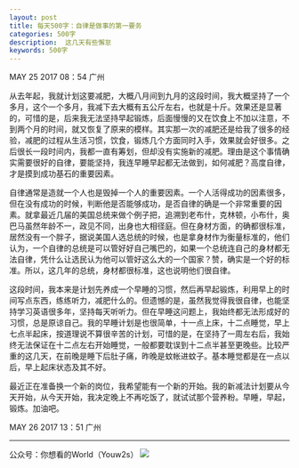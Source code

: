 ```yaml
---
layout: post
title: 每天500字：自律是做事的第一要务
categories: 500字
description:  这几天有些懈怠
keywords: 500字
---
```


MAY 25 2017  08：54 广州

从去年起，我就计划这要减肥，大概八月间到九月的这段时间，我大概坚持了一个多月，这个一个多月，我减下去大概有五公斤左右，也就是十斤。效果还是显著的，可惜的是，后来我无法坚持早起锻炼，后面慢慢的又在饮食上不加以注意，不到两个月的时间，就又恢复了原来的模样。其实那一次的减肥还是给我了很多的经验，减肥的过程从生活习惯，饮食，锻炼几个方面同时入手，效果就会好很多。之后很长一段时间内，我都一直有筹划，但却没有实施新的减肥。理由是这个事情确实需要很好的自律，要能坚持，我连早睡早起都无法做到，如何减肥？高度自律，才是摸到成功基石的重要因素。

自律通常是造就一个人也是毁掉一个人的重要因素。一个人活得成功的因素很多，但在没有成功的时候，判断他是否能够成功，是否自律的确是一个非常重要的因素。就拿最近几届的美国总统来做个例子把，追溯到老布什，克林顿，小布什，奥巴马虽然年龄不一，政见不同，出身也大相径庭。但在身材方面，的确都很标准，居然没有一个胖子，据说美国人选总统的时候，也是拿身材作为衡量标准的，他们认为，一个自律的总统是可以管好好自己嘴巴的，如果一个总统连自己的身材都无法自律，凭什么让选民认为他可以管好这么大的一个国家？赞，确实是一个好的标准。所以，这几年的总统，身材都很标准，这也说明他们很自律。

这段时间，我本来是计划先养成一个早睡的习惯，然后再早起锻炼，利用早上的时间写点东西，练练听力，减肥什么的。但遗憾的是，虽然我觉得我很自律，也能坚持学习英语很多年，坚持每天听听力。但在早睡这问题上，我始终都无法形成好的习惯，总是原谅自己。我的早睡计划是也很简单，十一点上床，十二点睡觉，早上七点半起床，按道理说不算很辛苦的计划，可惜的是，在坚持了一周左右后，我始终无法保证在十二点左右开始睡觉，一般都要耽误到十二点半甚至更晚些。比较严重的这几天，在前晚是睡下后肚子痛，昨晚是蚊帐进蚊子。基本睡觉都是在一点以后，早上起床状态及其不好。

最近正在准备换一个新的岗位，我希望能有一个新的开始。我的新减法计划要从今天开始，从今天开始，我决定晚上不再吃饭了，就试试那个营养粉。早睡，早起，锻炼。加油吧。


MAY 26 2017  13：51 广州

---- 
公众号：你想看的World（Youw2s）
![][image-1]

[image-1]:	http://upload-images.jianshu.io/upload_images/3342594-dca1f89eba3e50ca.jpg?imageMogr2/auto-orient/strip%7CimageView2/2/w/1240